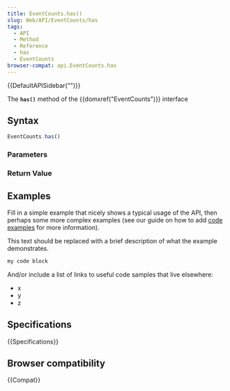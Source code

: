 ```yaml
---
title: EventCounts.has()
slug: Web/API/EventCounts/has
tags:
  - API
  - Method
  - Reference
  - has
  - EventCounts
browser-compat: api.EventCounts.has
---
```

{{DefaultAPISidebar("")}}

The **`has()`** method of the {{domxref("EventCounts")}} interface 

## Syntax

```js
EventCounts.has()
```

### Parameters



### Return Value



## Examples

Fill in a simple example that nicely shows a typical usage of the API, then perhaps some more complex examples (see our guide on how to add [code examples](/en-US/docs/MDN/Contribute/Structures/Code_examples) for more information).

This text should be replaced with a brief description of what the example demonstrates.

```js
my code block
```

And/or include a list of links to useful code samples that live elsewhere:

*   x
*   y
*   z

## Specifications

{{Specifications}}

## Browser compatibility

{{Compat}}

